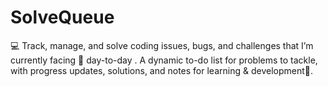 # SolveQueue
💻 Track, manage, and solve coding issues, bugs, and challenges that I’m currently facing 🚀 day-to-day . A dynamic to-do list for problems to tackle, with progress updates, solutions, and notes for learning & development🎯.
